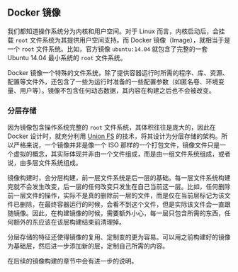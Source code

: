 ## Docker 镜像

我们都知道操作系统分为内核和用户空间。对于 Linux 而言，内核启动后，会挂载 `root` 文件系统为其提供用户空间支持。而 Docker 镜像（Image），就相当于是一个 `root` 文件系统。比如，官方镜像 `ubuntu:14.04` 就包含了完整的一套 Ubuntu 14.04 最小系统的 `root` 文件系统。

Docker 镜像一个特殊的文件系统，除了提供容器运行时所需的程序、库、资源、配置等文件外，还包含了一些为运行时准备的一些配置参数（如匿名卷、环境变量、用户等）。镜像不包含任何动态数据，其内容在构建之后也不会被改变。

### 分层存储

因为镜像包含操作系统完整的 `root` 文件系统，其体积往往是庞大的，因此在 Docker 设计时，就充分利用 [Union FS](https://en.wikipedia.org/wiki/Union_mount) 的技术，将其设计为分层存储的架构。所以严格来说，一个镜像并非是像一个 ISO 那样的一个打包文件，镜像文件只是一个虚拟的概念，其实际体现并非由一个文件组成，而是由一组文件系统组成，或者说，由多层文件系统组成。

镜像构建时，会分层构建，前一层文件系统是后一层的基础。每一层文件系统构建完就不会发生改变，后一层的任何改变只发生在自己当前这一层。比如，任何删除前一层文件的操作，实际不是真的删除前一层的文件，而是仅在当前层标记为该文件已删除，在最终容器运行的时候，会看不到这个文件，但是实际该文件会一直跟随镜像。因此，在构建镜像的时候，需要额外小心，每一层只包含所需的东西，任何额外的东应该在该层构建结束前清理掉。

分层存储的特征还使得镜像的复用、定制变的更为容易。可以用之前构建好的镜像为基础层，然后进一步添加新的层，定制自己所需的内容。

在后续的镜像构建的章节中会有进一步的说明。
